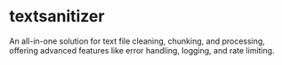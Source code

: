 # textsanitizer
An all-in-one solution for text file cleaning, chunking, and processing, offering advanced features like error handling, logging, and rate limiting.
